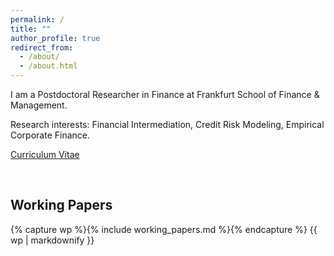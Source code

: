 ```yaml
---
permalink: /
title: ""
author_profile: true
redirect_from: 
  - /about/
  - /about.html
---
```


I am a Postdoctoral Researcher in Finance at Frankfurt School of Finance & Management.

Research interests: Financial Intermediation, Credit Risk Modeling, Empirical Corporate Finance.

[Curriculum Vitae](/files/CV_ZhuoluGao.pdf)


<br/>

## Working Papers

{% capture wp %}{% include working_papers.md %}{% endcapture %}
{{ wp | markdownify }}